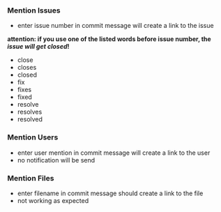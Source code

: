 ### Mention Issues
- enter issue number in commit message will create a link to the issue

**attention: if you use one of the listed words before issue number, the _issue will get closed_!**
- close
- closes
- closed
- fix
- fixes
- fixed
- resolve
- resolves
- resolved

### Mention Users
- enter user mention in commit message will create a link to the user
- no notification will be send

### Mention Files
- enter filename in commit message should create a link to the file
- not working as expected
